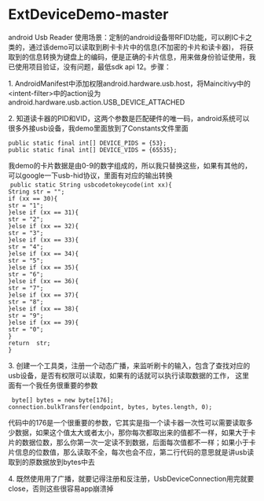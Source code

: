 # ExtDeviceDemo-master
   android Usb Reader 
   使用场景：定制的android设备带RFID功能，可以刷IC卡之类的，通过该demo可以读取到刷卡卡片中的信息(不加密的卡片和读卡器)，
将获取到的信息转换为键盘上的编码，便是正确的卡片信息，用来做身份验证使用，我已使用项目验证，没有问题，最低sdk api 12。步骤：

<p>1. AndroidManifest中添加权限android.hardware.usb.host，将Maincitivy中的&lt;intent-filter&gt;中的action设为android.hardware.usb.action.USB_DEVICE_ATTACHED</p>

<p>2. 知道读卡器的PID和VID，这两个参数是匹配硬件的唯一码，android系统可以很多外接usb设备，我demo里面放到了Constants文件里面<br />
<code>
public static final int[] DEVICE_PIDS = {53};
public static final int[] DEVICE_VIDS = {65535};
</code>
</p>
<p>我demo的卡片数据是由0-9的数字组成的，所以我只替换这些，如果有其他的，可以google一下usb-hid协议，里面有对应的输出转换<br />
  <code>public static String usbcodetokeycode(int xx){</code><br />
        <code>String str = "";</code><br />
        <code>if (xx == 30){</code><br />
            <code>str = "1";</code><br />
        <code>}else if (xx == 31){</code><br />
            <code>str = "2";</code><br />
        <code>}else if (xx == 32){</code><br />
            <code>str = "3";</code><br />
        <code>}else if (xx == 33){</code><br />
            <code>str = "4";</code><br />
        <code>}else if (xx == 34){</code><br />
            <code>str = "5";</code><br />
        <code>}else if (xx == 35){</code><br />
            <code>str = "6";</code><br />
        <code>}else if (xx == 36){</code><br />
            <code>str = "7";</code><br />
        <code>}else if (xx == 37){</code><br />
            <code>str = "8";</code><br />
        <code>}else if (xx == 38){</code><br />
            <code>str = "9";</code><br />
        <code>}else if (xx == 39){</code><br />
            <code>str = "0";</code><br />
        <code>}</code><br />
        <code>return  str;</code><br />
    <code>}</code><br />
</p>

<p>3. 创建一个工具类，注册一个动态广播，来监听刷卡的输入，包含了查找对应的usb设备，是否有权限可以读取，如果有的话就可以执行读取数据的工作，
 这里面有一个我任务很重要的参数<br />
 <code>
 byte[] bytes = new byte[176]; </code><br />
  <code>connection.bulkTransfer(endpoint, bytes, bytes.length, 0);
 </code>
 <br />代码中的176是一个很重要的参数，它其实是指一个读卡器一次性可以需要读取多少数据，如果这个值太大或者太小，那你每次都取出来的值都不一样，如果大于卡片的数据位数，那么你第一次一定读不到数据，后面每次值都不一样；如果小于卡片信息的位数值，那么读取不全，每次也会不应，第二行代码的意思就是讲usb读取到的原数据放到bytes中去
</p> 

<p>4. 既然使用用了广播，就要记得注册和反注册，UsbDeviceConnection用完就要close，否则这些很容易app崩溃掉</p> 
